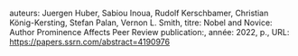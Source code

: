 auteurs: Juergen Huber, Sabiou Inoua, Rudolf Kerschbamer, Christian König-Kersting, Stefan Palan, Vernon L. Smith, 
titre: Nobel and Novice: Author Prominence Affects Peer Review
publication:, 
année: 2022, 
p.,
URL: https://papers.ssrn.com/abstract=4190976

